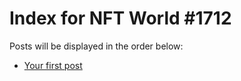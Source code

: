 # Index for NFT World #1712
Posts will be displayed in the order below:

- [Your first post](./001-first.md)

